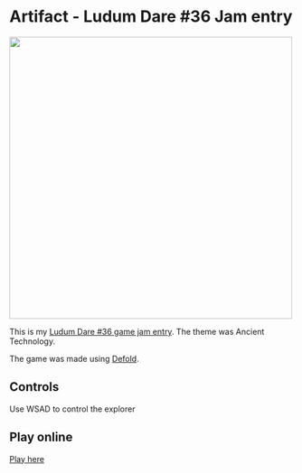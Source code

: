 # Artifact - Ludum Dare #36 Jam entry

<img src="http://wip.johnhellbom.com/github/artifact/artifact.png" width="500">

This is my [Ludum Dare #36 game jam entry](http://ludumdare.com/compo/ludum-dare-36/?action=preview&uid=112109). The theme was Ancient Technology.

The game was made using [Defold](https://www.defold.com).

## Controls
Use WSAD to control the explorer

## Play online
[Play here](http://ludumdare.com/compo/ludum-dare-36/?action=preview&uid=112109)

